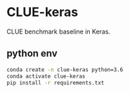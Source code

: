 # CLUE-keras
CLUE benchmark baseline in Keras.


## python env

```bash
conda create -n clue-keras python=3.6
conda activate clue-keras 
pip install -r requirements.txt
```

